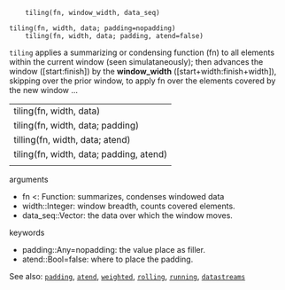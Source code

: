 ```
    tiling(fn, window_width, data_seq)

tiling(fn, width, data; padding=nopadding)
    tiling(fn, width, data; padding, atend=false) 
```

`tiling` applies a summarizing or condensing function (fn)
to all elements within the current window (seen simulataneously);
then advances the window ([start:finish]) by the **window_width**
 ([start+width:finish+width]), skipping over the prior window, 
to apply fn over the elements covered by the new window ...

|                                               |
|:----------------------------------------------|
|    tiling(fn, width, data)                    |
|    tiling(fn, width, data; padding)           |
|    tilling(fn, width, data; atend)            |
|    tiling(fn, width, data; padding, atend)    |
|                                               |

arguments
- fn <: Function:   summarizes, condenses windowed data
- width::Integer:   window breadth, counts covered elements.
- data_seq::Vector: the data over which the window moves.

keywords
- padding::Any=nopadding: the value place as filler.
- atend::Bool=false:     where to place the padding.

See also: [`padding`](@ref), 
          [`atend`](@ref),
          [`weighted`](weighted.md),
          [`rolling`](rolling.md),
          [`running`](running.md),
          [`datastreams`](datastreams.md)
